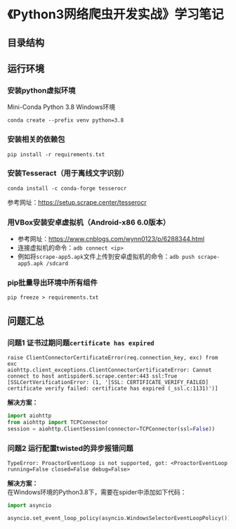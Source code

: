 # 《Python3网络爬虫开发实战》学习笔记

## 目录结构

## 运行环境

### 安装python虚拟环境
Mini-Conda Python 3.8 Windows环境
```shell
conda create --prefix venv python=3.8
```

### 安装相关的依赖包
```shell
pip install -r requirements.txt
```

### 安装Tesseract（用于离线文字识别）  
```shell
conda install -c conda-forge tesserocr
```
参考网址：https://setup.scrape.center/tesserocr

### 用VBox安装安卓虚拟机（Android-x86 6.0版本）
- 参考网址：https://www.cnblogs.com/wynn0123/p/6288344.html
- 连接虚拟机的命令：`adb connect <ip>`
- 例如将`scrape-app5.apk`文件上传到安卓虚拟机的命令：`adb push scrape-app5.apk /sdcard`

### pip批量导出环境中所有组件
```shell
pip freeze > requirements.txt
```

## 问题汇总

### 问题1 证书过期问题`certificate has expired`
```log
raise ClientConnectorCertificateError(req.connection_key, exc) from exc
aiohttp.client_exceptions.ClientConnectorCertificateError: Cannot connect to host antispider6.scrape.center:443 ssl:True [SSLCertVerificationError: (1, '[SSL: CERTIFICATE_VERIFY_FAILED] certificate verify failed: certificate has expired (_ssl.c:1131)')]
```
**解决方案：**
```python
import aiohttp
from aiohttp import TCPConnector
session = aiohttp.ClientSession(connector=TCPConnector(ssl=False))
```

### 问题2 运行配置twisted的异步报错问题
```log
TypeError: ProactorEventLoop is not supported, got: <ProactorEventLoop running=False closed=False debug=False>
```
**解决方案：**  
在Windows环境的Python3.8下，需要在spider中添加如下代码：
```python
import asyncio

asyncio.set_event_loop_policy(asyncio.WindowsSelectorEventLoopPolicy())
```